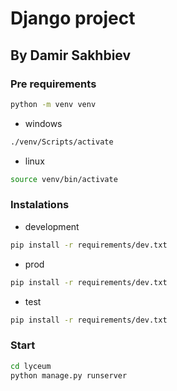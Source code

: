 # Django project

## By Damir Sakhbiev

### Pre requirements

```bash
python -m venv venv
```

* windows

```bash
./venv/Scripts/activate
```

* linux

```bash
source venv/bin/activate
```

### Instalations

* development

```bash
pip install -r requirements/dev.txt
```

* prod

```bash
pip install -r requirements/dev.txt
```

* test

```bash
pip install -r requirements/dev.txt
```

### Start

```bash
cd lyceum
python manage.py runserver
```
